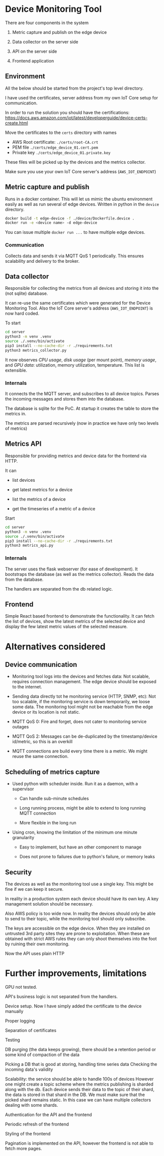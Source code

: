 # Device Monitoring Tool

There are four components in the system

1. Metric capture and publish on the edge device

2. Data collector on the server side

3. API on the server side

4. Frontend application

## Environment

All the below should be started from the project's top level directory.

I have used the certificates, server address from my own IoT Core setup for communication.

In order to run the solution you should have the certifications: https://docs.aws.amazon.com/iot/latest/developerguide/device-certs-create.html

Move the certificates to the `certs` directory with names

- AWS Root certificate: `./certs/root-CA.crt`
- PEM file `./certs/edge_device_01.cert.pem`
- Private key `./certs/edge_device_01.private.key`

These files will be picked up by the devices and the metrics collector.

Make sure you use your own IoT Core server's address (`AWS_IOT_ENDPOINT`)

## Metric capture and publish

Runs in a docker container. This will let us mimic the ubuntu environment easily as well as run several of edge devices. Written in python in the `device` directory.

```bash
docker build -t edge-device -f ./device/Dockerfile.device .
docker run -e <device name> -d edge-device
```

You can issue multiple `docker run ...` to have multiple edge devices.

### Communication

Collects data and sends it via MQTT QoS 1 periodically. This ensures scalability and delivery to the broker.

## Data collector

Responsible for collecting the metrics from all devices and storing it into the (not sqlite) database.

It can re-use the same certificates which were generated for the Device Monitoring Tool. Also the IoT Core server's address (`AWS_IOT_ENDPOINT`) is now hard coded.

To start

```bash
cd server
python3 -m venv .venv
source ./.venv/bin/activate
pip3 install --no-cache-dir -r ./requirements.txt
python3 metrics_collector.py
```

It now observes _CPU usage_, _disk usage_ (per mount point), _memory usage_, and _GPU data_: utilization, memory utilization, temperature. This list is extensible.

### Internals

It connects the the MQTT server, and subscribes to all device topics. Parses the incoming messages and stores them into the database.

The database is sqlite for the PoC. At startup it creates the table to store the metrics in.

The metrics are parsed recursively (now in practice we have only two levels of metrics)

## Metrics API

Responsible for providing metrics and device data for the frontend via HTTP.

It can

- list devices

- get latest metrics for a device

- list the metrics of a device

- get the timeseries of a metric of a device

Start

```bash
cd server
python3 -m venv .venv
source ./.venv/bin/activate
pip3 install --no-cache-dir -r ./requirements.txt
python3 metrics_api.py
```

### Internals

The server uses the flask webserver (for ease of development). It bootstraps the database (as well as the metrics collector). Reads the data from the database.

The handlers are separated from the db related logic.

## Frontend

Simple React based frontend to demonstrate the functionality. It can fetch the list of devices, show the latest metrics of the selected device and display the few latest metric values of the selected measure.

# Alternatives considered

## Device communication

- Monitoring tool logs into the devices and fetches data: Not scalable, requires connection management. The edge device should be exposed to the internet.

- Sending data directly tot he monitoring service (HTTP, SNMP, etc): Not too scalable, if the monitoring service is down temporarily, we loose some data. The monitoring tool might not be reachable from the edge device or its location is not static.

- MQTT QoS 0: Fire and forget, does not cater to monitoring service outages

- MQTT QoS 2: Messages can be de-duplicated by the timestamp/device id/metric, so this is an overkill

- MQTT connections are build every time there is a metric. We might reuse the same connection.

## Scheduling of metrics capture

- Used python with scheduler inside. Run it as a daemon, with a supervisor

  - Can handle sub-minute schedules

  - Long running process, might be able to extend to long running MQTT connection

  - More flexible in the long run

- Using cron, knowing the limitation of the minimum one minute granularity

  - Easy to implement, but have an other component to manage

  - Does not prone to failures due to python's failure, or memory leaks

## Security

The devices as well as the monitoring tool use a single key. This might be fine if we can keep it secure.

In reality in a production system each device should have its own key. A key management solution should be necessary.

Also AWS policy is too wide now. In reality the devices should only be able to send to their topic, while the monitoring tool should only subscribe.

The keys are accessible on the edge device. When they are installed on untrusted 3rd party sites they are prone to exploitation. When these are obtained with strict AWS rules they can only shoot themselves into the foot by ruining their own monitoring.

Now the API uses plain HTTP

# Further improvements, limitations

GPU not tested.

API's business logic is not separated from the handlers.

Device setup. Now I have simply added the certificate to the device manually

Proper logging

Separation of certificates

Testing

DB purging (the data keeps growing), there should be a retention period or some kind of compaction of the data

Picking a DB that is good at storing, handling time series data
Checking the incoming data's validity

Scalability: the service should be able to handle 100s of devices
However one might create a topic scheme where the metrics publishing is sharded along with the db. Each device sends their data to the topic of their shard, the data is stored in that shard in the DB. We must make sure that the picked shard remains static. In this case we can have multiple collectors dealing with some shards.

Authentication for the API and the frontend

Periodic refresh of the frontend

Styling of the frontend

Pagination is implemented on the API, however the frontend is not able to fetch more pages.
